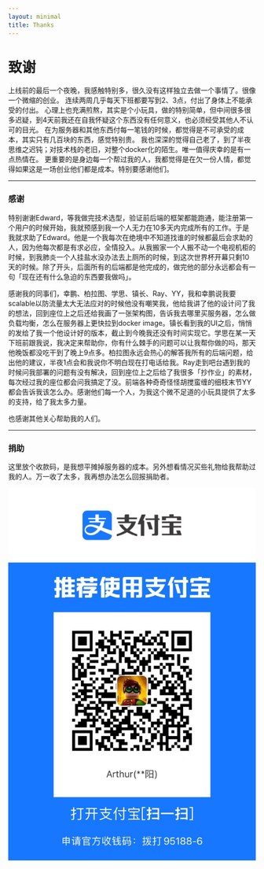 ```yaml
---
layout: minimal
title: Thanks
---
```


# 致谢


上线前的最后一个夜晚，我感触特别多，很久没有这样独立去做一个事情了。很像一个微缩的创业。
连续两周几乎每天下班都要写到2、3点，付出了身体上不能承受的付出。
心理上也充满煎熬，其实是个小玩具，做的特别简单，但中间很多很多迟疑，到4天前我还在自我怀疑这个东西没有任何意义，也必须经受其他人不认可的目光。
在为服务器和其他东西付每一笔钱的时候，都觉得是不可承受的成本，其实只有几百块的东西，感觉特别贵。
我也深深的觉得自己老了，到了半夜思维之迟钝；对技术栈的老旧，对整个docker化的陌生。唯一值得庆幸的是有一点热情在。
更重要的是身边每一个帮过我的人，我都觉得是在欠一份人情，都觉得如果这是一场创业他们都是成本。特别要感谢他们。

----

### 感谢

特别谢谢Edward，等我做完技术选型，验证前后端的框架都能跑通，能注册第一个用户的时候开始，我就预感到我一个人无力在10多天内完成所有的工作。于是我就求助了Edward。他是一个我每次在绝境中不知道找谁的时候都最后会求助的人，因为他每次都是有求必应，全情投入。从我搬家一个人搬不动一个电视机柜的时候，到我肺炎一个人挂盐水没办法去上厕所的时候，到这次世界杯开幕只剩10天的时候。除了开头，后面所有的后端都是他完成的，做完他的部分永远都会有一句「现在还有什么急迫的东西要我做吗」。

感谢我的同事们，幸鹏、柏拉图、学思、镇长、Ray、YY，我和幸鹏说我要scalable以防流量太大无法应对的时候他没有嘲笑我，他给我讲了他的设计问了我的想法，回到座位上之后还给我画了一张架构图，告诉我去哪里买服务器，怎么做负载均衡，怎么在服务器上更快拉到docker image。镇长看到我的UI之后，悄悄的发给了我一个他设计好的版本，截止到今晚我还没有时间实现它。学思在某一天下班前跟我说，我决定来帮助你，你有什么棘手的问题可以让我帮你做的吗，那天他晚饭都没吃干到了晚上9点多。柏拉图永远会热心的解答我所有的后端问题，给出他的建议，半夜1点会和我说你不明白现在打电话给我。Ray走到吧台遇到我的时候问我部署的问题有没有解决，回到座位上之后给了我很多「抄作业」的素材，每次经过我的座位都会问我搞定了没。前端各种奇奇怪怪胡搅蛮缠的细枝末节YY都会告诉我该怎么办。感谢他们每一个人，为我这个微不足道的小玩具提供了太多的支持，给了我太多力量。

也感谢其他关心帮助我的人们。

----

### 捐助

这里放个收款码，是我想平摊掉服务器的成本。另外想看情况买些礼物给我帮助过我的人。万一收了太多，我再想办法怎么回报捐助者。


![](/images/uploads/jekyll/alialiali.jpg)
